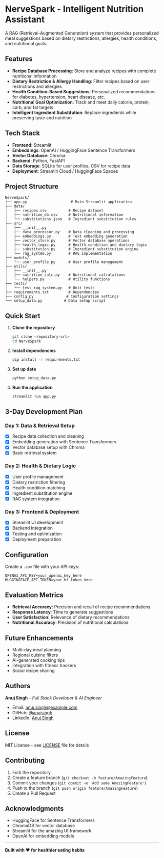 # NerveSpark - Intelligent Nutrition Assistant

A RAG (Retrieval-Augmented Generation) system that provides personalized meal suggestions based on dietary restrictions, allergies, health conditions, and nutritional goals.

## Features

- **Recipe Database Processing**: Store and analyze recipes with complete nutritional information
- **Dietary Restriction & Allergy Handling**: Filter recipes based on user restrictions and allergies
- **Health Condition-Based Suggestions**: Personalized recommendations for diabetes, hypertension, heart disease, etc.
- **Nutritional Goal Optimization**: Track and meet daily calorie, protein, carb, and fat targets
- **Intelligent Ingredient Substitution**: Replace ingredients while preserving taste and nutrition

## Tech Stack

- **Frontend**: Streamlit
- **Embeddings**: OpenAI / HuggingFace Sentence Transformers
- **Vector Database**: Chroma
- **Backend**: Python, FastAPI
- **Data Storage**: SQLite for user profiles, CSV for recipe data
- **Deployment**: Streamlit Cloud / HuggingFace Spaces

## Project Structure

```
NerveSpark/
├── app.py                    # Main Streamlit application
├── data/
│   ├── recipes.csv          # Recipe dataset
│   ├── nutrition_db.csv     # Nutritional information
│   └── substitutions.json   # Ingredient substitution rules
├── src/
│   ├── __init__.py
│   ├── data_processor.py    # Data cleaning and processing
│   ├── embeddings.py        # Text embedding generation
│   ├── vector_store.py      # Vector database operations
│   ├── health_logic.py      # Health condition and dietary logic
│   ├── substitution.py      # Ingredient substitution engine
│   └── rag_system.py        # RAG implementation
├── models/
│   └── user_profile.py      # User profile management
├── utils/
│   ├── __init__.py
│   ├── nutrition_calc.py    # Nutritional calculations
│   └── helpers.py           # Utility functions
├── tests/
│   └── test_rag_system.py   # Unit tests
├── requirements.txt         # Dependencies
├── config.py               # Configuration settings
└── setup_data.py          # Data setup script
```

## Quick Start

1. **Clone the repository**
   ```bash
   git clone <repository-url>
   cd NerveSpark
   ```

2. **Install dependencies**
   ```bash
   pip install -r requirements.txt
   ```

3. **Set up data**
   ```bash
   python setup_data.py
   ```

4. **Run the application**
   ```bash
   streamlit run app.py
   ```

## 3-Day Development Plan

### Day 1: Data & Retrieval Setup
- [x] Recipe data collection and cleaning
- [x] Embedding generation with Sentence Transformers
- [x] Vector database setup with Chroma
- [x] Basic retrieval system

### Day 2: Health & Dietary Logic
- [x] User profile management
- [x] Dietary restriction filtering
- [x] Health condition matching
- [x] Ingredient substitution engine
- [x] RAG system integration

### Day 3: Frontend & Deployment
- [x] Streamlit UI development
- [x] Backend integration
- [x] Testing and optimization
- [x] Deployment preparation

## Configuration

Create a `.env` file with your API keys:
```
OPENAI_API_KEY=your_openai_key_here
HUGGINGFACE_API_TOKEN=your_hf_token_here
```

## Evaluation Metrics

- **Retrieval Accuracy**: Precision and recall of recipe recommendations
- **Response Latency**: Time to generate suggestions
- **User Satisfaction**: Relevance of dietary recommendations
- **Nutritional Accuracy**: Precision of nutritional calculations

## Future Enhancements

- Multi-day meal planning
- Regional cuisine filters
- AI-generated cooking tips
- Integration with fitness trackers
- Social recipe sharing

## Authors

**Anuj Singh** - *Full Stack Developer & AI Engineer*
- Email: anuj.singh@example.com
- GitHub: [@anujsingh](https://github.com/anujsingh)
- LinkedIn: [Anuj Singh](https://linkedin.com/in/anuj-singh)

## License

MIT License - see [LICENSE](LICENSE) file for details

## Contributing

1. Fork the repository
2. Create a feature branch (`git checkout -b feature/AmazingFeature`)
3. Commit your changes (`git commit -m 'Add some AmazingFeature'`)
4. Push to the branch (`git push origin feature/AmazingFeature`)
5. Create a Pull Request

## Acknowledgments

- HuggingFace for Sentence Transformers
- ChromaDB for vector database
- Streamlit for the amazing UI framework
- OpenAI for embedding models

---

**Built with ❤️ for healthier eating habits**
